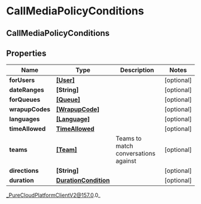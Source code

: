# CallMediaPolicyConditions

## CallMediaPolicyConditions

## Properties

|Name | Type | Description | Notes|
|------------ | ------------- | ------------- | -------------|
| **forUsers** | [**[User]**](User) |  | [optional] |
| **dateRanges** | **[String]** |  | [optional] |
| **forQueues** | [**[Queue]**](Queue) |  | [optional] |
| **wrapupCodes** | [**[WrapupCode]**](WrapupCode) |  | [optional] |
| **languages** | [**[Language]**](Language) |  | [optional] |
| **timeAllowed** | [**TimeAllowed**](TimeAllowed) |  | [optional] |
| **teams** | [**[Team]**](Team) | Teams to match conversations against | [optional] |
| **directions** | **[String]** |  | [optional] |
| **duration** | [**DurationCondition**](DurationCondition) |  | [optional] |



_PureCloudPlatformClientV2@157.0.0_
